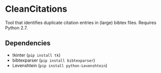 # CleanCitations
Tool that identifies duplicate citation entries in (large) bibtex files. Requires Python 2.7.
## Dependencies
* tkinter (`pip install tk`)
* bibtexparser (`pip install bibtexparser`)
* Levenshtein (`pip install python-Levenshtein`)
